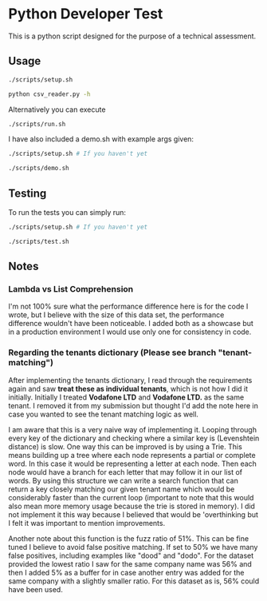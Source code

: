 # Python Developer Test

This is a python script designed for the purpose of a technical assessment.

## Usage

```bash
./scripts/setup.sh

python csv_reader.py -h
```

Alternatively you can execute 
```bash
./scripts/run.sh
```

I have also included a demo.sh with example args given:
```bash
./scripts/setup.sh # If you haven't yet

./scripts/demo.sh
```

## Testing
To run the tests you can simply run:
```bash
./scripts/setup.sh # If you haven't yet

./scripts/test.sh
```

## Notes
### Lambda vs List Comprehension
I'm not 100% sure what the performance difference here is for the code I wrote, but I believe with the size of this
data set, the performance difference wouldn't have been noticeable. I added both as a showcase but in a production
environment I would use only one for consistency in code.

### Regarding the tenants dictionary (Please see branch "tenant-matching")
After implementing the tenants dictionary, I read through the requirements again and saw **treat these as
individual tenants**, which is not how I did it initially. Initially I treated **Vodafone LTD** and **Vodafone LTD.**
as the same tenant. I removed it from my submission but thought I'd add the note here in case you wanted to see the
tenant matching logic as well.

I am aware that this is a very naive way of implementing it. Looping through every key of the dictionary and checking
where a similar key is (Levenshtein distance) is slow. 
One way this can be improved is by using a Trie. This means building up a tree where each node represents a partial or 
complete word. In this case it would be representing a letter at each node. Then each node would have a branch for each
letter that may follow it in our list of words. By using this structure we can write a search function that can return
a key closely matching our given tenant name which would be considerably faster than the current loop (important to note
that this would also mean more memory usage because the trie is stored in memory). 
I did not implement it this way because I believed that would be 'overthinking but I felt it was important to mention 
improvements.

Another note about this function is the fuzz ratio of 51%. This can be fine tuned I believe to avoid false positive
matching. If set to 50% we have many false positives, including examples like "dood" and "dodo". For the dataset
provided the lowest ratio I saw for the same company name was 56% and then I added 5% as a buffer for in case another
entry was added for the same company with a slightly smaller ratio. For this dataset as is, 56% could have been used.
